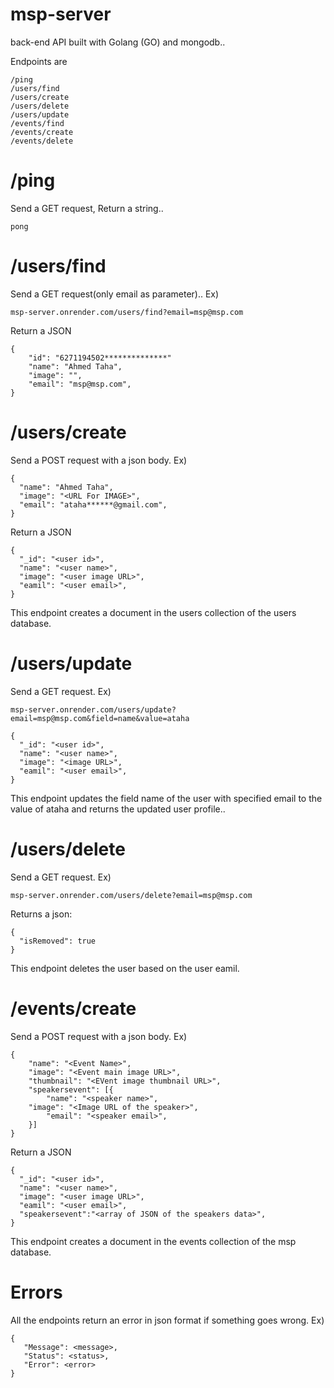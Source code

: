 # msp-server

back-end API built with Golang (GO) and mongodb..

Endpoints are 

```
/ping
/users/find
/users/create
/users/delete
/users/update
/events/find
/events/create
/events/delete
```
# /ping

Send a GET request,
Return a string..
```
pong
```

# /users/find

Send a GET request(only email as parameter).. Ex)
```
msp-server.onrender.com/users/find?email=msp@msp.com
```
Return a JSON
```
{
    "id": "6271194502**************"
    "name": "Ahmed Taha",
    "image": "",
    "email": "msp@msp.com",
}
```
# /users/create

Send a POST request with a json body. Ex)
```
{
  "name": "Ahmed Taha",
  "image": "<URL For IMAGE>",
  "email": "ataha******@gmail.com",
}
```
Return a JSON
```
{
  "_id": "<user id>",
  "name": "<user name>",
  "image": "<user image URL>",
  "eamil": "<user email>",
}
```
This endpoint creates a document in the users collection of the users database.

# /users/update
Send a GET request. Ex)

```
msp-server.onrender.com/users/update?email=msp@msp.com&field=name&value=ataha
```
```
{
  "_id": "<user id>",
  "name": "<user name>",
  "image": "<image URL>",
  "eamil": "<user email>",
}
```
This endpoint updates the field name of the user with specified email to the value of ataha and returns the updated user profile..

# /users/delete
Send a GET request. Ex)

```
msp-server.onrender.com/users/delete?email=msp@msp.com
```
Returns a json:

```
{
  "isRemoved": true
}
```
This endpoint deletes the user based on the user eamil.

# /events/create

Send a POST request with a json body. Ex)
```
{
	"name": "<Event Name>",
	"image": "<Event main image URL>",
	"thumbnail": "<EVent image thumbnail URL>",
	"speakersevent": [{
		"name": "<speaker name>",
    "image": "<Image URL of the speaker>",
		"email": "<speaker email>",
	}]
}
```
Return a JSON
```
{
  "_id": "<user id>",
  "name": "<user name>",
  "image": "<user image URL>",
  "eamil": "<user email>",
  "speakersevent":"<array of JSON of the speakers data>",
}
```
This endpoint creates a document in the events collection of the msp database.


# Errors

All the endpoints return an error in json format if something goes wrong. Ex)

```
{
   "Message": <message>,
   "Status": <status>,
   "Error": <error>
}
```
